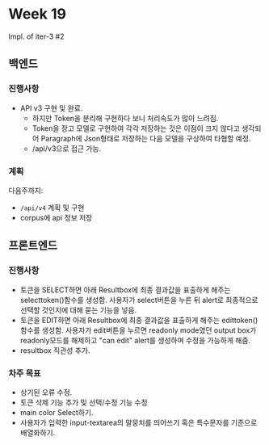 # Week 19
Impl. of iter-3 #2

## 백엔드
### 진행사항
- API v3 구현 및 완료.
  - 하지만 Token을 분리해 구현하다 보니 처리속도가 많이 느려짐.
  - Token을 장고 모델로 구현하여 각각 저장하는 것은 이점이 크지 않다고 생각되어 Paragraph에 Json형태로 저장하는 다음 모델을 구상하여 타협할 예정.
  - /api/v3으로 접근 가능.

### 계획
다음주까지:
- `/api/v4` 계획 및 구현
- corpus에 api 정보 저장

## 프론트엔드

### 진행사항
- 토큰을 SELECT하면 아래 Resultbox에 최종 결과값을 표출하게 해주는 selecttoken()함수를 생성함. 사용자가 select버튼을 누른 뒤 alert로 최종적으로 선택할 것인지에 대해 묻는 기능을 넣음.
- 토큰을 EDIT하면 아래 Resultbox에 최종 결과값을 표출하게 해주는 edittoken()함수를 생성함. 사용자가 edit버튼을 누르면 readonly mode였던 output box가 readonly모드를 해제하고 "can edit" alert를 생성하며 수정을 가능하게 해줌.
- resultbox 직관성 추가.

### 차주 목표
- 상기된 오류 수정.
- 토큰 삭제 기능 추가 및 선택/수정 기능 수정
- main color Select하기.
- 사용자가 입력한 input-textarea의 말뭉치를 띄어쓰기 혹은 특수문자를 기준으로 배열화하기.